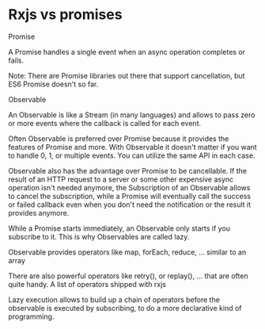 # Rxjs vs promises

<ResourceGroupTitle>Promise</ResourceGroupTitle>

A Promise handles a single event when an async operation completes or fails.

Note: There are Promise libraries out there that support cancellation, but ES6 Promise doesn't so far.

<ResourceGroupTitle>Observable</ResourceGroupTitle>

An Observable is like a Stream (in many languages) and allows to pass zero or more events where the callback is called for each event.

Often Observable is preferred over Promise because it provides the features of Promise and more. With Observable it doesn't matter if you want to handle 0, 1, or multiple events. You can utilize the same API in each case.

Observable also has the advantage over Promise to be cancellable. If the result of an HTTP request to a server or some other expensive async operation isn't needed anymore, the Subscription of an Observable allows to cancel the subscription, while a Promise will eventually call the success or failed callback even when you don't need the notification or the result it provides anymore.

While a Promise starts immediately, an Observable only starts if you subscribe to it. This is why Observables are called lazy.

Observable provides operators like map, forEach, reduce, ... similar to an array

There are also powerful operators like retry(), or replay(), ... that are often quite handy. A list of operators shipped with rxjs

Lazy execution allows to build up a chain of operators before the observable is executed by subscribing, to do a more declarative kind of programming.
